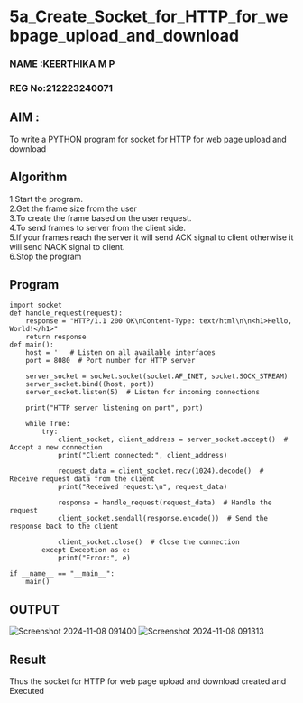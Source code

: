 # 5a_Create_Socket_for_HTTP_for_webpage_upload_and_download
### NAME :KEERTHIKA M P
### REG No:212223240071
## AIM :
To write a PYTHON program for socket for HTTP for web page upload and download
## Algorithm
1.Start the program.
<BR>
2.Get the frame size from the user
<BR>
3.To create the frame based on the user request.
<BR>
4.To send frames to server from the client side.
<BR>
5.If your frames reach the server it will send ACK signal to client otherwise it will send NACK signal to client.
<BR>
6.Stop the program
<BR>
## Program 
```
import socket
def handle_request(request):
    response = "HTTP/1.1 200 OK\nContent-Type: text/html\n\n<h1>Hello, World!</h1>"
    return response
def main():
    host = ''  # Listen on all available interfaces
    port = 8080  # Port number for HTTP server

    server_socket = socket.socket(socket.AF_INET, socket.SOCK_STREAM)
    server_socket.bind((host, port))
    server_socket.listen(5)  # Listen for incoming connections

    print("HTTP server listening on port", port)

    while True:
        try:
            client_socket, client_address = server_socket.accept()  # Accept a new connection
            print("Client connected:", client_address)

            request_data = client_socket.recv(1024).decode()  # Receive request data from the client
            print("Received request:\n", request_data)

            response = handle_request(request_data)  # Handle the request
            client_socket.sendall(response.encode())  # Send the response back to the client

            client_socket.close()  # Close the connection
        except Exception as e:
            print("Error:", e)

if __name__ == "__main__":
    main()
```

## OUTPUT
![Screenshot 2024-11-08 091400](https://github.com/user-attachments/assets/99297b18-b83a-4b80-9e68-bb8cbbf2d832)
![Screenshot 2024-11-08 091313](https://github.com/user-attachments/assets/7a5e3061-e5e1-41af-975c-bc11ea0a6f45)
## Result
Thus the socket for HTTP for web page upload and download created and Executed
